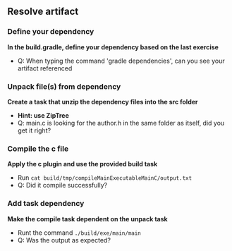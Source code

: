 ## Resolve artifact

### Define your dependency
**In the build.gradle, define your dependency based on the last exercise**
- Q: When typing the command 'gradle dependencies', can you see your artifact referenced

### Unpack file(s) from dependency
**Create a task that unzip the dependency files into the src folder**
- __Hint: use ZipTree__
- Q: main.c is looking for the author.h in the same folder as itself, did you get it right?

### Compile the c file
**Apply the c plugin and use the provided build task**
- Run `cat build/tmp/compileMainExecutableMainC/output.txt`
- Q: Did it compile successfully?

### Add task dependency
**Make the compile task dependent on the unpack task**
- Runt the command `./build/exe/main/main`
- Q: Was the output as expected?
